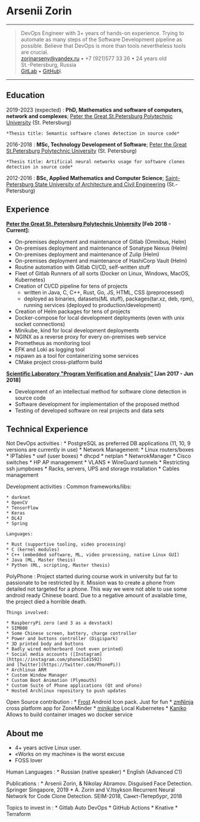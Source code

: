 Arsenii Zorin
============

----

>  DevOps Engineer with 3+ years of hands-on experience.
> Trying to automate as many steps of the Software Development pipeline as possible.
> Believe that DevOps is more than tools nevertheless tools are crucial.\
> <zorinarseny@yandex.ru> • +7 (921)577 33 26 • 24 years old\
> St.-Petersburg, Russia\
> [GitLab](https://gitlab.com/rabbitaz) • [GitHub](https://github.com/wrabbitaz)\

----

Education
---------

2019-2023 (expected)
:   **PhD, Mathematics and software of computers, network and complexes**; [Peter
the Great St.Petersburg Polytechnic University](https://www.spbstu.ru/) (St. Petersburg)

    *Thesis title: Semantic software clones detection in source code*

2016-2018
:   **MSc, Technology Development of Software**; [Peter the Great St.Petersburg
Polytechnic University](https://www.spbstu.ru/) (St. Petersburg)

    *Thesis title: Artificial neural networks usage for software clones 
	detection in source code*

2012-2016
:   **BSc, Applied Mathematics and Computer Science**; [Saint-Petersburg State University of Architecture and Civil Engineering](https://www.spbgasu.ru/) (St.-Petersburg)


Experience
----------

**[Peter the Great St. Petersburg Polytechnic University](https://spbpu.com) [Feb 2018 - Current]:**

* On-premises deployment and maintenance of Gitlab (Omnibus, Helm)
* On-premises deployment and maintenance of Sonatype Nexus (Helm)
* On-premises deployment and maintenance of Zulip (Helm)
* On-premises deployment and maintenance of HashiCorp Vault (Helm)
* Routine automation with Gitlab CI/CD, self-written stuff
* Fleet of Gitlab Runners of all sorts (Docker on Linux, Windows, MacOS, Kubernetes)
* Creation of CI/CD pipeline for tens of projects
	* written in Java, C, C++, Rust, Go, JS, HTML, CSS (preprocessed)
	* deployed as binaries, datasets(ML stuff), packages(tar.xz, deb, rpm), 
	running services (deployed to production/development)
* Creation of Helm packages for tens of projects
* Docker-compose for local development deployments (even with unix socket connections)
* Minikube, kind for local development deployments
* NGINX as a reverse proxy for every on-premises web service
* Prometheus as monitoring tool
* EFK and Loki as logging tool
* nspawn as a tool for containerizing some services
* CMake project cross-platform build

**[Scientific Laboratory "Program Verification and Analysis"](https://research.jetbrains.org/ru/groups/pvalab) [Jan 2017 - Jun 2018]**

* Development of an intellectual method for software clone detection in source 
code
* Software development for implementation of the proposed method
* Testing of developed software on real projects and data sets

Technical Experience
--------------------

Not DevOps activities
:	* PostgreSQL as preferred DB applications (11, 10, 9 versions are currently in
	use)
	* Network Management:
		* Linux routers/boxes
			* IPTables
			* uwf (user boxes)
			* dhcpd
			* netplan
			* NetwrokManager
		* Cisco switches
		* HP AP management
		* VLANS
		* WireGuard tunnels
		* Restricting ssh jumpboxes
	* Racks, servers, UPS and storage installation
	* Cables management

Development activities
:	Common frameworks/libs:

	* darknet
	* OpenCV
	* TensorFlow
	* Keras
	* DL4J
	* Spring
	
	Languages:
	
	* Rust (supportive tooling, video processing)
	* C (kernel modules)
	* C++ (embedded software, ML, video processing, native Linux GUI)
	* Java (ML, Master thesis)
	* Python (ML, scripting, Master thesis)

PolyPhone
:   Project started during course work in university but far to passionate to be
restricted by it.
Mission was to create a phone from detailed not targeted for a phone.
This way we were not able to use some android ready Chinese board.
Due to a negative amount of available time, the project died a horrible death.

	Things involved:

    * RaspberryPi zero (and 3 as a devstack)
	* SIM808
	* Some Chinese screen, battery, charge controller
	* Power and buttons controller (Digispark)
	* 3D printed body and buttons
	* Badly wired motherboard (not even printed)
	* Social media accounts ([Instagram](https://instagram.com/phone3141592)
	and [Twitter](https://twitter.com/PhonePi))
	* Archlinux ARM
	* Custom Window Manager
	* Custom Boot Animation (Plymouth)
	* Custom Suite of Phone applications (Qt and oFono)
	* Hosted Archlinux repository to push updates

Open Source contribution
:   * [Frost](https://github.com/dkanada/frost) Android Icon pack. Just for fun
	* [zmNinja](https://github.com/wrabbitaz/zmNinja/tree/double_def_fix) cross platform app for ZoneMinder
	* [minikube](https://github.com/kubernetes/minikube) Local Kubernetes
	* [Kaniko](https://github.com/GoogleContainerTools/kaniko) Allows to build container images wo docker service

About me
----------------------------------------

* 4+ years active Linux user.
* «Works on my machine» is the worst excuse
* FOSS lover

Human Languages
:	 * Russian (native speaker)
     * English (Advanced C1)

Publications
:	* Arsenii Zorin, & Nikolay Abramov. Disguised Face Detection. Springer 
	Singapore, 2019
	* A. Zorin and V.Itsykson Recurrent Neural Network for Code Clone Detection.
	SEIM-2018, Санкт-Петербург, 2018

Topics to invest in
:	* Gitlab Auto DevOps
	* GitHub Actions
	* Knative
	* Terraform
